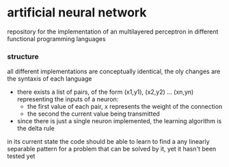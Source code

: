# artificial neural network
repository for the implementation of an multilayered perceptron in different functional programming languages

### structure
all different implementations are conceptually identical, the oly changes are the syntaxis of each language
- there exists a list of pairs, of the form (x1,y1), (x2,y2) ... (xn,yn) representing the inputs of a neuron:
    - the first value of each pair, x represents the weight of the connection
    - the second the current value being transmitted
- since there is just a single neuron implemented, the learning algorithm is the delta rule

in its current state the code should be able to learn to find a any linearly separable pattern for a problem that can be solved by it, yet it hasn't been tested yet
